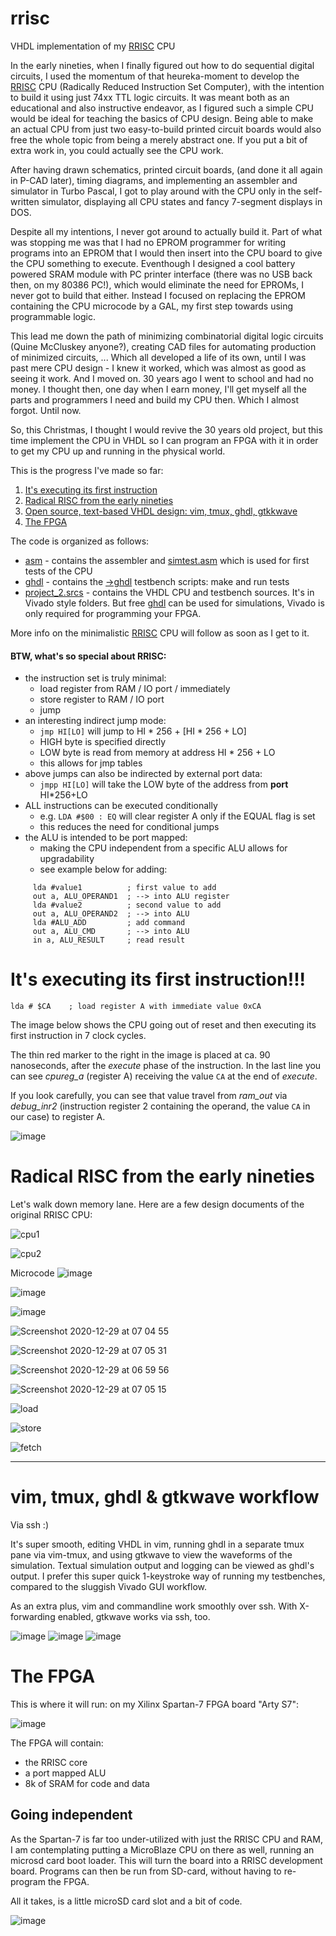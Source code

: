 # rrisc
VHDL implementation of my [RRISC](https://github.com/renerocksai/rrisc#btw-whats-so-special-about-rrisc) CPU

In the early nineties, when I finally figured out how to do sequential digital circuits, I used the momentum of that heureka-moment to develop the [RRISC](https://github.com/renerocksai/rrisc#btw-whats-so-special-about-rrisc) CPU (Radically Reduced Instruction Set Computer), with the intention to build it using just 74xx TTL logic circuits. It was meant both as an educational and also instructive endeavor, as I figured such a simple CPU would be ideal for teaching the basics of CPU design. Being able to make an actual CPU from just two easy-to-build printed circuit boards would also free the whole topic from being a merely abstract one. If you put a bit of extra work in, you could actually see the CPU work.

After having drawn schematics, printed circuit boards, (and done it all again in P-CAD later), timing diagrams, and implementing an assembler and simulator in Turbo Pascal, I got to play around with the CPU only in the self-written simulator, displaying all CPU states and fancy 7-segment displays in DOS. 

Despite all my intentions, I never got around to actually build it. Part of what was stopping me was that I had no EPROM programmer for writing programs into an EPROM that I would then insert into the CPU board to give the CPU something to execute. Eventhough I designed a cool battery powered SRAM module with PC printer interface (there was no USB back then, on my 80386 PC!), which would eliminate the need for EPROMs, I never got to build that either. Instead I focused on replacing the EPROM containing the CPU microcode by a GAL, my first step towards using programmable logic. 

This lead me down the path of minimizing combinatorial digital logic circuits (Quine McCluskey anyone?), creating CAD files for automating production of minimized circuits, ... Which all developed a life of its own, until I was past mere CPU design - I knew it worked, which was almost as good as seeing it work. And I moved on. 30 years ago I went to school and had no money. I thought then, one day when I earn money, I'll get myself all the parts and programmers I need and build my CPU then. Which I almost forgot. Until now.

So, this Christmas, I thought I would revive the 30 years old project, but this time implement the CPU in VHDL so I can program an FPGA with it in order to get my CPU up and running in the physical world.

This is the progress I've made so far:

1. [It's executing its first instruction](https://github.com/renerocksai/rrisc#its-executing-its-first-instruction)
2. [Radical RISC from the early nineties](https://github.com/renerocksai/rrisc#radical-risc-from-the-early-nineties)
3. [Open source, text-based VHDL design: vim, tmux, ghdl, gtkkwave](https://github.com/renerocksai/rrisc#vim-tmux-ghdl--gtkwave-workflow)
4. [The FPGA](https://github.com/renerocksai/rrisc#the-fpga)

The code is organized as follows:

- [asm](https://github.com/renerocksai/rrisc/tree/main/asm) - contains the assembler and [simtest.asm](https://github.com/renerocksai/rrisc/blob/main/asm/simtest.asm) which is used for first tests of the CPU
- [ghdl](https://github.com/renerocksai/rrisc/tree/main/ghdl) - contains the [->ghdl](https://github.com/ghdl/ghdl) testbench scripts: make and run tests
- [project_2.srcs](https://github.com/renerocksai/rrisc/tree/main/ghdl) - contains the VHDL CPU and testbench sources. It's in Vivado style folders. But free [ghdl](https://github.com/ghdl/ghdl) can be used for simulations, Vivado is only required for programming your FPGA.

More info on the minimalistic [RRISC](https://github.com/renerocksai/rrisc#btw-whats-so-special-about-rrisc) CPU will follow as soon as I get to it. 

#### BTW, what's so special about RRISC:

- the instruction set is truly minimal:
  - load register from RAM / IO port / immediately
  - store register to RAM / IO port
  - jump
- an interesting indirect jump mode:
  - `jmp HI[LO]`  will jump to HI * 256 + [HI * 256 + LO]
  - HIGH byte is specified directly
  - LOW byte is read from memory at address HI * 256 + LO
  - this allows for jmp tables
- above jumps can also be indirected by external port data:
  - `jmpp HI[LO]` will take the LOW byte of the address from **port** HI*256+LO
- ALL instructions can be executed conditionally
    - e.g. `LDA #$00 : EQ` will clear register A only if the EQUAL flag is set
    - this reduces the need for conditional jumps
- the ALU is intended to be port mapped:
  - making the CPU independent from a specific ALU allows for upgradability
  - see example below for adding:

```
     lda #value1          ; first value to add
     out a, ALU_OPERAND1  ; --> into ALU register
     lda #value2          ; second value to add
     out a, ALU_OPERAND2  ; --> into ALU
     lda #ALU_ADD         ; add command
     out a, ALU_CMD       ; --> into ALU
     in a, ALU_RESULT     ; read result
  ```
  


# It's executing its first instruction!!!

```
lda # $CA    ; load register A with immediate value 0xCA
```
The image below shows the CPU going out of reset and then executing its first instruction in 7 clock cycles.

The thin red marker to the right in the image is placed at ca. 90 nanoseconds, after the _execute_ phase of the instruction. In the last line you can see *cpureg_a* (register A) receiving the value `CA` at the end of _execute_. 

If you look carefully, you can see that value travel from *ram_out* via *debug_inr2* (instruction register 2 containing the operand, the value `CA` in our case) to register A.

![image](https://user-images.githubusercontent.com/30892199/103259340-3bfa1080-4999-11eb-84a3-6e24cd6d44a9.png)


# Radical RISC from the early nineties

Let's walk down memory lane. Here are a few design documents of the original RRISC CPU:

![cpu1](https://user-images.githubusercontent.com/30892199/103261827-2a1d6b00-49a3-11eb-9059-535dd5146852.jpg)

![cpu2](https://user-images.githubusercontent.com/30892199/103261847-39041d80-49a3-11eb-99c7-6f4847c922f6.jpg)

Microcode
![image](https://user-images.githubusercontent.com/30892199/103268856-918fe680-49b4-11eb-8e19-69d7a5e85080.png)

![image](https://user-images.githubusercontent.com/30892199/103262039-fd1d8800-49a3-11eb-8059-327ff2c138cd.png)

![image](https://user-images.githubusercontent.com/30892199/103262387-16730400-49a5-11eb-916a-6a68d457bb2c.png)

![Screenshot 2020-12-29 at 07 04 55](https://user-images.githubusercontent.com/30892199/103262189-6d2c0e00-49a4-11eb-9b6d-87ae2d60443e.png)

![Screenshot 2020-12-29 at 07 05 31](https://user-images.githubusercontent.com/30892199/103262201-73ba8580-49a4-11eb-8bb8-017ca3ad27c9.png)

![Screenshot 2020-12-29 at 06 59 56](https://user-images.githubusercontent.com/30892199/103262046-07d81d00-49a4-11eb-8441-7309dff50104.png)

![Screenshot 2020-12-29 at 07 05 15](https://user-images.githubusercontent.com/30892199/103262216-859c2880-49a4-11eb-9e29-5961f979d903.png)

![load](https://user-images.githubusercontent.com/30892199/103262701-0f98c100-49a6-11eb-8735-f23eb3a40f4b.jpg)

![store](https://user-images.githubusercontent.com/30892199/103262710-158ea200-49a6-11eb-8eb0-9b5ac150c8b0.jpg)

![fetch](https://user-images.githubusercontent.com/30892199/103262716-19babf80-49a6-11eb-9e65-19c49d2f28c6.jpg)



---

# vim, tmux, ghdl & gtkwave workflow

Via ssh :)

It's super smooth, editing VHDL in vim, running ghdl in a separate tmux pane via vim-tmux, and using gtkwave to view the waveforms of the simulation. Textual simulation output and logging can be viewed as ghdl's output. I prefer this super quick 1-keystroke way of running my testbenches, compared to the sluggish Vivado GUI workflow. 

As an extra plus, vim and commandline work smoothly over ssh. With X-forwarding enabled, gtkwave works via ssh, too.

![image](https://user-images.githubusercontent.com/30892199/103260189-22f35e80-499d-11eb-9a61-f724f4163be4.png)
![image](https://user-images.githubusercontent.com/30892199/103263325-d2353300-49a7-11eb-8fa0-b168ecc6ae0d.png)
![image](https://user-images.githubusercontent.com/30892199/103263490-55568900-49a8-11eb-9b65-84b423a1a7b3.png)


# The FPGA

This is where it will run: on my Xilinx Spartan-7 FPGA board "Arty S7":

![image](https://user-images.githubusercontent.com/30892199/103259761-0c4c0800-499b-11eb-9c5e-8fb334655b68.png)

The FPGA will contain:

- the RRISC core
- a port mapped ALU
- 8k of SRAM for code and data

## Going independent

As the Spartan-7 is far too under-utilized with just the RRISC CPU and RAM, I am contemplating putting a MicroBlaze CPU on there as well, running an microsd card boot loader. This will turn the board into a RRISC development board. Programs can then be run from SD-card, without having to re-program the FPGA.

All it takes, is a little microSD card slot and a bit of code.

![image](https://user-images.githubusercontent.com/30892199/103264497-24c41e80-49ab-11eb-956e-8f3ce4ea0793.png)

